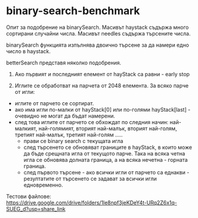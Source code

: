 # binary-search-benchmark

Опит за подобрение на binarySearch.
Масивът haystack съдържа много сортирани случайни числа. 
Масивът needles съдържа търсените числа.

binarySearch функцията изпълнява двоично търсене за да намери едно число в haystack.

betterSearch представя няколко подобрения.
1. Ако първият и последният елемент от hayStack са равни - early stop

2. Иглите се обработват на парчета от 2048 елемента. За всяко парче от игли:
- иглите от парчето се сортират. 
- ако има игли по-малки от hayStack[0] или по-голями hayStack[last] - очевидно не могат да бъдат намерени.
- след това иглите от парчето се обхождат по следния начин:
най-малкият, най-голямият, вторият най-малък, вторият най-голям, третият най-малък, третият най-голям .....
	- прави се binary search с текущата игла
	- след търсенето се обновяват границите в hayStack, в които може да бъде срещната игла от текущото парче. Така на всяка четна игла се обновява долната граница, а на всяка нечетна - горната граница.
	- след първото търсене - ако всички игли от парчето са еднакви -  резултатите от търсенето се задават за всички игли едновременно.


Тестови файлове:
https://drive.google.com/drive/folders/1le8npf3jeKDeY4t-URq2Z6x1q-SUEG_d?usp=share_link
